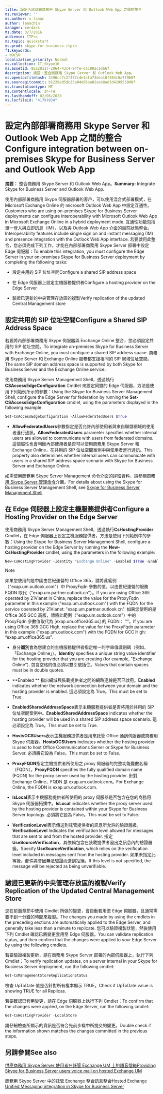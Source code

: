 ```yaml
---
title: 設定內部部署商務用 Skype Server 和 Outlook Web App 之間的整合
ms.reviewer: ''
ms.author: v-lanac
author: lanachin
manager: serdars
ms.date: 3/7/2016
audience: ITPro
ms.topic: quickstart
ms.prod: skype-for-business-itpro
f1.keywords:
- NOCSH
localization_priority: Normal
ms.collection: IT_Skype16
ms.assetid: 95a20117-2064-43c4-94fe-cac892cadb6f
description: 摘要：整合商務用 Skype Server 和 Outlook Web App。
ms.openlocfilehash: 2496cc7c2f357c4e1afa73dea18f304c6a7f9607
ms.sourcegitcommit: b1229ed5dc25a04e56aa02aab8ad3d4209559d8f
ms.translationtype: MT
ms.contentlocale: zh-TW
ms.lasthandoff: 02/06/2020
ms.locfileid: "41797034"
---
```

# <a name="configure-integration-between-on-premises-skype-for-business-server-and-outlook-web-app"></a><span data-ttu-id="f2082-103">設定內部部署商務用 Skype Server 和 Outlook Web App 之間的整合</span><span class="sxs-lookup"><span data-stu-id="f2082-103">Configure integration between on-premises Skype for Business Server and Outlook Web App</span></span>

<span data-ttu-id="f2082-104">**摘要：** 整合商務用 Skype Server 和 Outlook Web App。</span><span class="sxs-lookup"><span data-stu-id="f2082-104">**Summary:** Integrate Skype for Business Server and Outlook Web App.</span></span>

<span data-ttu-id="f2082-105">使用內部部署商務用 Skype 伺服器部署的客戶，可以使用混合式部署模式，在 Microsoft Exchange Online 的 microsoft Outlook Web App 中設定互通性。</span><span class="sxs-lookup"><span data-stu-id="f2082-105">Customers who are using on-premises Skype for Business Server deployments can configure interoperability with Microsoft Outlook Web App in Microsoft Exchange Online in a hybrid deployment mode.</span></span> <span data-ttu-id="f2082-106">互通性功能包括單一登入與立即訊息（IM），以及與 Outlook Web App 介面的目前狀態整合。</span><span class="sxs-lookup"><span data-stu-id="f2082-106">Interoperability features include single sign on and instant messaging (IM) and presence integration with the Outlook Web App interface.</span></span> <span data-ttu-id="f2082-107">若要啟用此整合，您必須完成下列工作，才能在內部部署商務用 Skype Server 部署中設定 Edge 伺服器：</span><span class="sxs-lookup"><span data-stu-id="f2082-107">To enable this integration, you must configure the Edge Server in your on-premises Skype for Business Server deployment by completing the following tasks:</span></span>

- <span data-ttu-id="f2082-108">設定共用的 SIP 位址空間</span><span class="sxs-lookup"><span data-stu-id="f2082-108">Configure a shared SIP address space</span></span>

- <span data-ttu-id="f2082-109">在 Edge 伺服器上設定主機服務提供者</span><span class="sxs-lookup"><span data-stu-id="f2082-109">Configure a hosting provider on the Edge Server</span></span>

- <span data-ttu-id="f2082-110">驗證已更新的中央管理存放區的複製</span><span class="sxs-lookup"><span data-stu-id="f2082-110">Verify replication of the updated Central Management store</span></span>

## <a name="configure-a-shared-sip-address-space"></a><span data-ttu-id="f2082-111">設定共用的 SIP 位址空間</span><span class="sxs-lookup"><span data-stu-id="f2082-111">Configure a Shared SIP Address Space</span></span>

<span data-ttu-id="f2082-112">若要將內部部署商務用 Skype 伺服器與 Exchange Online 整合，您必須設定共用的 SIP 位址空間。</span><span class="sxs-lookup"><span data-stu-id="f2082-112">To integrate on-premises Skype for Business Server with Exchange Online, you must configure a shared SIP address space.</span></span> <span data-ttu-id="f2082-113">商務用 Skype Server 和 Exchange Online 服務都支援相同的 SIP 網域位址空間。</span><span class="sxs-lookup"><span data-stu-id="f2082-113">The same SIP domain address space is supported by both Skype for Business Server and the Exchange Online service.</span></span>

<span data-ttu-id="f2082-114">使用商務用 Skype Server Management Shell，透過執行**CSAccessEdgeConfiguration** Cmdlet 來設定同盟的 Edge 伺服器，方法是使用下列範例所示的參數：</span><span class="sxs-lookup"><span data-stu-id="f2082-114">Using the Skype for Business Server Management Shell, configure the Edge Server for federation by running the **Set-CSAccessEdgeConfiguration** cmdlet, using the parameters displayed in the following example:</span></span>

```powershell
Set-CsAccessEdgeConfiguration -AllowFederatedUsers $True
```

- <span data-ttu-id="f2082-115">**AllowFederatedUsers**參數指定是否允許內部使用者與來自聯盟網域的使用者進行通訊。</span><span class="sxs-lookup"><span data-stu-id="f2082-115">**AllowFederatedUsers** parameter specifies whether internal users are allowed to communicate with users from federated domains.</span></span> <span data-ttu-id="f2082-116">這個屬性也會判斷內部使用者是否可以使用商務用 Skype Server 和 Exchange Online，在共用的 SIP 位址空間案例中與使用者進行通訊。</span><span class="sxs-lookup"><span data-stu-id="f2082-116">This property also determines whether internal users can communicate with users in a shared SIP address space scenario with Skype for Business Server and Exchange Online.</span></span>

<span data-ttu-id="f2082-117">如需使用商務用 Skype Server Management 命令介面的詳細資料，請參閱[商務用 Skype Server 管理命令](../../manage/management-shell.md)介面。</span><span class="sxs-lookup"><span data-stu-id="f2082-117">For details about using the Skype for Business Server Management Shell, see [Skype for Business Server Management Shell](../../manage/management-shell.md).</span></span>

## <a name="configure-a-hosting-provider-on-the-edge-server"></a><span data-ttu-id="f2082-118">在 Edge 伺服器上設定主機服務提供者</span><span class="sxs-lookup"><span data-stu-id="f2082-118">Configure a Hosting Provider on the Edge Server</span></span>

<span data-ttu-id="f2082-119">使用商務用 Skype Server Management Shell，透過執行**CsHostingProvider** Cmdlet，在 Edge 伺服器上設定主機服務提供者，方法是使用下列範例中的參數：</span><span class="sxs-lookup"><span data-stu-id="f2082-119">Using the Skype for Business Server Management Shell, configure a hosting provider on the Edge Server by running the **New-CsHostingProvider** cmdlet, using the parameters in the following example:</span></span>

```powershell
New-CsHostingProvider -Identity "Exchange Online" -Enabled $True -EnabledSharedAddressSpace $True -HostsOCSUsers $False -ProxyFqdn "exap.um.outlook.com" -IsLocal $False -VerificationLevel UseSourceVerification
```

> [!NOTE]
> <span data-ttu-id="f2082-120">如果您使用的是中國由世紀運營的 Office 365，請將此範例（"exap.um.outlook.com"）中 ProxyFqdn 參數的值，以由世紀運營的服務 FQDN 取代（"exap.um.partner.outlook.cn"）。</span><span class="sxs-lookup"><span data-stu-id="f2082-120">If you are using Office 365 operated by 21Vianet in China, replace the value for the ProxyFqdn parameter in this example ("exap.um.outlook.com") with the FQDN for the service operated by 21Vianet: "exap.um.partner.outlook.cn".</span></span> <span data-ttu-id="f2082-121">如果您使用的是 Office 365 GCC 高版，請將此範例（"exap.um.outlook.com"）中的 ProxyFqdn 參數值取代為 [exap.um.office365.us] 的 FQDN： ""。</span><span class="sxs-lookup"><span data-stu-id="f2082-121">If you are using Office 365 GCC High, replace the value for the ProxyFqdn parameter in this example ("exap.um.outlook.com") with the FQDN for GCC High: “exap.um.office365.us”.</span></span>

- <span data-ttu-id="f2082-122">身分**識別**會為您建立的主機服務提供者指定唯一的字串值識別碼（例如，「Exchange Online」）。</span><span class="sxs-lookup"><span data-stu-id="f2082-122">**Identity** specifies a unique string value identifier for the hosting provider that you are creating (for example, "Exchange Online").</span></span> <span data-ttu-id="f2082-123">包含空格的值必須以雙引號括住。</span><span class="sxs-lookup"><span data-stu-id="f2082-123">Values that contain spaces must be in double quotes.</span></span>

- <span data-ttu-id="f2082-124">\*\*Enabled \*\* 指出網域與裝載提供者之間的網路連線是否已啟用。</span><span class="sxs-lookup"><span data-stu-id="f2082-124">**Enabled** indicates whether the network connection between your domain and the hosting provider is enabled.</span></span> <span data-ttu-id="f2082-125">這必須設定為 True。</span><span class="sxs-lookup"><span data-stu-id="f2082-125">This must be set to True.</span></span>

- <span data-ttu-id="f2082-126">**EnabledSharedAddressSpace**表示主機服務提供者是否將用於共用的 SIP 位址空間案例中。</span><span class="sxs-lookup"><span data-stu-id="f2082-126">**EnabledSharedAddressSpace** indicates whether the hosting provider will be used in a shared SIP address space scenario.</span></span> <span data-ttu-id="f2082-127">這必須設定為 True。</span><span class="sxs-lookup"><span data-stu-id="f2082-127">This must be set to True.</span></span>

- <span data-ttu-id="f2082-128">**HostsOCSUsers**表示主機服務提供者是用來託管 Office 通訊伺服器或商務用 Skype 伺服器。</span><span class="sxs-lookup"><span data-stu-id="f2082-128">**HostsOCSUsers** indicates whether the hosting provider is used to host Office Communications Server or Skype for Business Server.</span></span> <span data-ttu-id="f2082-129">必須將它設為 False。</span><span class="sxs-lookup"><span data-stu-id="f2082-129">This must be set to False.</span></span>

- <span data-ttu-id="f2082-130">**ProxyFQDN**指定主機提供者所使用之 proxy 伺服器的完整功能變數名稱（FQDN）。</span><span class="sxs-lookup"><span data-stu-id="f2082-130">**ProxyFQDN** specifies the fully qualified domain name (FQDN) for the proxy server used by the hosting provider.</span></span> <span data-ttu-id="f2082-131">針對 Exchange Online，FQDN 是 exap.um.outlook.com。</span><span class="sxs-lookup"><span data-stu-id="f2082-131">For Exchange Online, the FQDN is exap.um.outlook.com.</span></span>

- <span data-ttu-id="f2082-132">**IsLocal**表示主機服務提供者所使用的 proxy 伺服器是否包含在您的商務用 Skype 伺服器拓撲中。</span><span class="sxs-lookup"><span data-stu-id="f2082-132">**IsLocal** indicates whether the proxy server used by the hosting provider is contained within your Skype for Business Server topology.</span></span> <span data-ttu-id="f2082-133">必須將它設為 False。</span><span class="sxs-lookup"><span data-stu-id="f2082-133">This must be set to False.</span></span>

- <span data-ttu-id="f2082-134">**VerificationLevel**表示傳送到託管提供者的訊息所允許的驗證層級。</span><span class="sxs-lookup"><span data-stu-id="f2082-134">**VerificationLevel** Indicates the verification level allowed for messages that are sent to and from the hosted provider.</span></span> <span data-ttu-id="f2082-135">指定 **UseSourceVerification**，其依賴包含在裝載提供者發出之訊息內的驗證層級。</span><span class="sxs-lookup"><span data-stu-id="f2082-135">Specify **UseSourceVerification**, which relies on the verification level included in messages sent from the hosting provider.</span></span> <span data-ttu-id="f2082-136">如果未指定此等級，郵件將會因無法驗證而遭到拒絕。</span><span class="sxs-lookup"><span data-stu-id="f2082-136">If this level is not specified, the message will be rejected as being unverifiable.</span></span>

## <a name="verify-replication-of-the-updated-central-management-store"></a><span data-ttu-id="f2082-137">驗證已更新的中央管理存放區的複製</span><span class="sxs-lookup"><span data-stu-id="f2082-137">Verify Replication of the Updated Central Management Store</span></span>

<span data-ttu-id="f2082-138">您在前面章節中使用 Cmdlet 所做的變更，會自動套用至 Edge 伺服器，且通常需要不到一分鐘的時間來複製。</span><span class="sxs-lookup"><span data-stu-id="f2082-138">The changes you made by using the cmdlets in the preceding sections are automatically applied to the Edge Server, and generally take less than a minute to replicate.</span></span> <span data-ttu-id="f2082-139">您可以驗證複製狀態，然後使用下列 Cmdlet 確認已將變更套用至 Edge 伺服器。</span><span class="sxs-lookup"><span data-stu-id="f2082-139">You can validate replication status, and then confirm that the changes were applied to your Edge Server by using the following cmdlets.</span></span>

<span data-ttu-id="f2082-140">若要驗證複製更新，請在商務用 Skype Server 部署的內部伺服器上，執行下列 Cmdlet：</span><span class="sxs-lookup"><span data-stu-id="f2082-140">To verify replication updates, on a server internal in your Skype for Business Server deployment, run the following cmdlet:</span></span>

```powershell
Get-CsManagementStoreReplicationStatus
```
<span data-ttu-id="f2082-141">檢查 UpToDate 值是否針對所有複本顯示 TRUE。</span><span class="sxs-lookup"><span data-stu-id="f2082-141">Check if UpToDate value is showing TRUE for all Replicas.</span></span>

<span data-ttu-id="f2082-142">若要確認已套用變更，請在 Edge 伺服器上執行下列 Cmdlet：</span><span class="sxs-lookup"><span data-stu-id="f2082-142">To confirm that the changes were applied, on the Edge Server, run the following cmdlet:</span></span>

```powershell
Get-CsHostingProvider -LocalStore
```
<span data-ttu-id="f2082-143">請仔細檢查所顯示的資訊是否符合先前步驟中所提交的變更。</span><span class="sxs-lookup"><span data-stu-id="f2082-143">Double check if the information shown matches the changes committed in the previous steps.</span></span>

## <a name="see-also"></a><span data-ttu-id="f2082-144">另請參閱</span><span class="sxs-lookup"><span data-stu-id="f2082-144">See also</span></span>

[<span data-ttu-id="f2082-145">供應商務用 Skype Server 使用者在託管 Exchange UM 上的語音信箱</span><span class="sxs-lookup"><span data-stu-id="f2082-145">Providing Skype for Business Server users voice mail on hosted Exchange UM</span></span>](https://technet.microsoft.com/library/306d3fb5-231b-4f0b-b8d8-0d9083b5ed77.aspx)

[<span data-ttu-id="f2082-146">商務用 Skype Server 中的託管 Exchange 整合訊息整合</span><span class="sxs-lookup"><span data-stu-id="f2082-146">Hosted Exchange Unified Messaging integration in Skype for Business Server</span></span>](https://technet.microsoft.com/library/f4de0165-da3b-499e-98fc-28ddd0db02d5.aspx)
